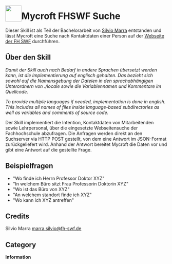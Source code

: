 # <img src="https://raw.githack.com/FortAwesome/Font-Awesome/master/svgs/solid/address-card.svg" card_color="#39659F" width="50" height="50" style="vertical-align:bottom"/>Mycroft FHSWF Suche
Dieser Skill ist als Teil der Bachelorarbeit von [Silvio Marra](https://github.com/12io) entstanden und lässt Mycroft eine Suche nach Kontaktdaten einer Person auf der [Webseite der FH SWF](https://www.fh-swf.de/) durchführen.


## Über den Skill
_Damit der Skill auch nach Bedarf in andere Sprachen übersetzt werden kann, ist die Implementierung auf englisch gehalten. Das bezieht sich sowohl auf die Namensgebung der Dateien in den sprachabhängigen Unterordnern von ./locale sowie die Variablennamen und Kommentare im Quellcode._

_To provide multiple languages if needed, implementation is done in english. This includes all names of files inside language-based subdirectories as well as variables and comments of source code._

Der Skill implementiert die Intention, Kontaktdaten von Mitarbeitenden sowie Lehrpersonal, über die eingesetzte Webseitensuche der Fachhochschule abzufragen. Die Anfragen werden direkt an den Suchserver via HTTP POST gestellt, von dem eine Antwort im JSON-Format zurückgeliefert wird. Anhand der Antwort bereitet Mycroft die Daten vor und gibt eine Antwort auf die gestellte Frage.

## Beispielfragen
* "Wo finde ich Herrn Professor Doktor XYZ"
* "In welchem Büro sitzt Frau Professorin Doktorin XYZ"
* "Wo ist das Büro von XYZ"
* "An welchem standort finde ich XYZ"
* "Wo kann ich XYZ antreffen"

## Credits
Silvio Marra <marra.silvio@fh-swf.de>

## Category
**Information**
